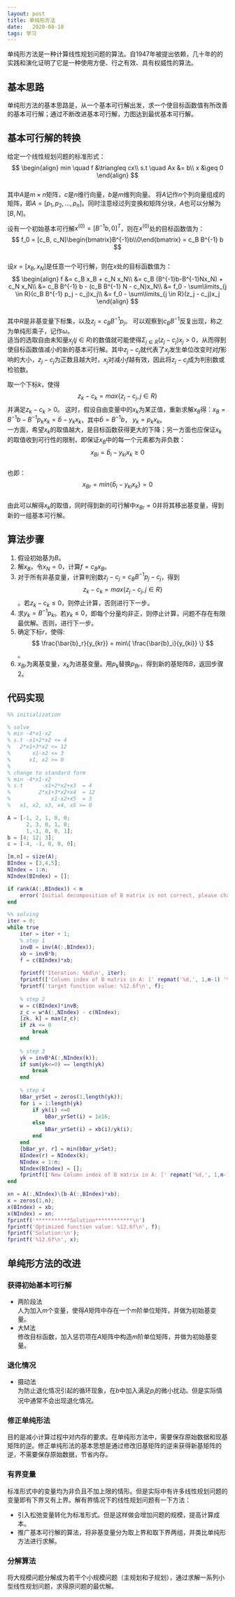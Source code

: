 ```yaml
---
layout: post
title: 单纯形方法
date:   2020-08-10
tags: 学习
---
```

单纯形方法是一种计算线性规划问题的算法。自1947年被提出依赖，几十年的的实践和演化证明了它是一种使用方便、行之有效、具有权威性的算法。  
## 基本思路
单纯形方法的基本思路是，从一个基本可行解出发，求一个使目标函数值有所改善的基本可行解；通过不断改进基本可行解，力图达到最优基本可行解。

## 基本可行解的转换
给定一个线性规划问题的标准形式：  
$$
\begin{align}
min \quad f &\triangleq cx\\
s.t \quad Ax &= b\\
x &\geq 0
\end{align}
$$  
其中$A$是$m \times n$矩阵，$c$是$n$维行向量，$b$是$m$维列向量。
将$A$记作$n$个列向量组成的矩阵，即$A = [p_1, p_2, ..., p_n]$。同时注意经过列变换和矩阵分块，$A$也可以分解为$[B, N]$。

设有一个初始基本可行解$x^{(0)} = [B^{-1}b, 0]^{T}$，则在$x^{(0)}$处的目标函数值为：  
$$
f_0 = [c_B, c_N]\begin{bmatrix}B^{-1}b\\0\end{bmatrix} = c_B B^{-1} b
$$  
设$x=[x_B, x_N]$是任意一个可行解，则在$x$处的目标函数值为：  
$$
\begin{align}
  f &= c_B x_B + c_N x_N\\
    &= c_B (B^{-1}b-B^{-1}Nx_N) + c_N x_N\\
    &= c_B B^{-1} b - (c_B B^{-1} N - c_N)x_N\\
    &= f_0 - \sum\limits_{j \in R}(c_B B^{-1} p_j - c_j)x_j\\
    &= f_0 - \sum\limits_{j \in R}(z_j - c_j)x_j
\end{align}
$$  
其中$R$是非基变量下标集，以及$z_j = c_B B^{-1} p_j$。
可以观察到$c_B B^{-1}$反复出现，称之为单纯形乘子，记作$\omega$。  
适当的选取自由未知量$x_j (j \in R)$的数值就可能使得$\Sigma_{j \in R}(z_j - c_j)x_j > 0$，从而得到使目标函数值减小的新的基本可行解。其中$z_j-c_j$就代表了$x_j$发生单位改变时对$f$影响的大小，$z_j-c_j$为正数且越大时，$x_j$对减小$f$越有效，因此将$z_j-c_j$成为判别数或检验数。  

取一个下标$k$，使得
$$
z_k - c_k = max\{z_j - c_j, j \in R \}
$$
并满足$z_k - c_k > 0$。
这时，假设自由变量中的$x_k$为某正值，重新求解$x_B$得：$x_B = B^{-1}b - B^{-1}p_kx_k = \bar{b}-y_kx_k$，其中$\bar{b} = B^{-1}b$， $y_k = p_kx_k$。  
一方面，希望$x_k$的取值越大，是目标函数获得更大的下降；另一方面也应保证$x_k$的取值收到可行性的限制，即保证$x_B$中的每一个元素都为非负数：  
$$
x_{Bi} = \bar{b}_i - y_{ki}x_k \geq 0
$$  
也即：  
$$
x_{Br} = min\{ \bar{b}_i - y_{ki}x_k \} = 0
$$  
由此可以解得$x_k$的取值，同时得到新的可行解中$x_{Br}=0$并将其移出基变量，得到新的一组基本可行解。

## 算法步骤
1. 假设初始基为$B$。
2. 解$x_B$，令$x_N=0$，计算$f=c_B x_B$。
3. 对于所有非基变量，计算判别数$z_j-c_j = c_B B^{-1} p_j - c_j$，得到$$z_k - c_k = max\{z_j - c_j, j \in R \}$$。若$z_k - c_k \leq 0$，则停止计算，否则进行下一步。
4. 求$y_k = B^{-1}p_k$。若$y_k \leq 0$，即每个分量均非正，则停止计算，问题不存在有限最优解。否则，进行下一步。
5. 确定下标$r$，使得:  
$$
\frac{\bar{b}_r}{y_{kr}} = min\{ \frac{\bar{b}_i}{y_{ki}} \}
$$。
6. $x_{Br}$为离基变量，$x_{k}$为进基变量。用$p_k$替换$p_{Br}$，得到新的基矩阵$B$，返回步骤2。

## 代码实现
```matlab
%% initialization

% solve
% min -4*x1-x2
% s.t -x1+2*x2 <= 4
%   2*x1+3*x2 <= 12
%       x1-x2 <= 3
%      x1, x2 >= 0
%
% change to standard form
% min -4*x1-x2
% s.t      -x1+2*x2+x3  = 4
%         2*x1+3*x2+x4  = 12
%             x1-x2+x5  = 3
%   x1, x2, x3, x4, x5 >= 0

A = [-1, 2, 1, 0, 0;
      2, 3, 0, 1, 0;
      1,-1, 0, 0, 1];
b = [4; 12; 3];
c = [-4, -1, 0, 0, 0];

[m,n] = size(A);
BIndex = [3,4,5];
NIndex = 1:n;
NIndex(BIndex) = [];

if rank(A(:,BIndex)) < m
    error('Initial decomposition of B matrix is not correct, please change BIndex!\n')
end

%% solving
iter = 0;
while true
    iter = iter + 1;
    % step 1
    invB = inv(A(:,BIndex));
    xb = invB*b;
    f = c(BIndex)*xb;
    
    fprintf('Iteration: %6d\n', iter);
    fprintf(['Column index of B matrix in A: [' repmat('%d,', 1,m-1) '%d]\n'], BIndex);
    fprintf('target function value: %12.6f\n', f);
    
    % step 2
    w = c(BIndex)*invB;
    z_c = w*A(:,NIndex) - c(NIndex);
    [zk, k] = max(z_c);
    if zk <= 0
        break
    end
    
    % step 3
    yk = invB*A(:,NIndex(k));
    if sum(yk<=0) == length(yk)
        break
    end
    
    % step 4
    bBar_yrSet = zeros(1,length(yk));
    for i = 1:length(yk)
        if yk(i) <=0
            bBar_yrSet(i) = 1e16;
        else
            bBar_yrSet(i) = xb(i)/yk(i);
        end
    end
    [bBar_yr, r] = min(bBar_yrSet);
    BIndex(r) = NIndex(k);
    NIndex = 1:n;
    NIndex(BIndex) = [];
    fprintf(['New Column index of B matrix in A: [' repmat('%d,', 1,m-1) '%d]\n'], BIndex);
end

xn = A(:,NIndex)\(b-A(:,BIndex)*xb);
x = zeros(1,n);
x(BIndex) = xb;
x(NIndex) = xn;
fprintf('***********Solution************\n')
fprintf('Optimized function value: %12.6f\n', f);
fprintf('Solution:\n');
fprintf('%12.6f\n', x);
```

## 单纯形方法的改进
### 获得初始基本可行解
* 两阶段法  
人为加入$m$个变量，使得$A$矩阵中存在一个$m$阶单位矩阵，并做为初始基变量。
* 大M法  
修改目标函数，加入惩罚项在$A$矩阵中构造$m$阶单位矩阵，并做为初始基变量。

### 退化情况
* 摄动法  
为防止退化情况引起的循环现象，在$b$中加入满足$p_i$的微小扰动。但是实际情况中通常不会出现退化情况。

### 修正单纯形法
目的是减小计算过程中对内存的要求。在单纯形方法中，需要保存原始数据和现基矩阵的逆。修正单纯形法的基本思想是通过修改旧基矩阵的逆来获得新基矩阵的逆，不需要保存原始数据，节省内存。

### 有界变量
标准形式中的变量均为非负且不加上限的情形。但是实际中有许多线性规划问题的变量即有下界又有上界。解有界情况下的线性规划问题有一下方法：
* 引入松弛变量转化为标准形式。但是这样做会增加问题的规模，提高计算成本。
* 推广基本可行解的算法，将非基变量分为取上界和取下界两组，并类比单纯形方法进行求解。

### 分解算法
将大规模问题分解成为若干个小规模问题（主规划和子规划），通过求解一系列小型线性规划问题，求得原问题的最优解。


